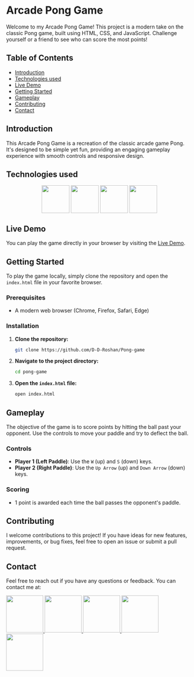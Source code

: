 
# Arcade Pong Game

Welcome to my Arcade Pong Game! This project is a modern take on the classic Pong game, built using HTML, CSS, and JavaScript. Challenge yourself or a friend to see who can score the most points!

## Table of Contents

- [Introduction](#introduction)
- [Technologies used](#technologies-used)
- [Live Demo](#live-demo)
- [Getting Started](#getting-started)
- [Gameplay](#gameplay)
- [Contributing](#contributing)
- [Contact](#contact)

## Introduction

This Arcade Pong Game is a recreation of the classic arcade game Pong. It's designed to be simple yet fun, providing an engaging gameplay experience with smooth controls and responsive design.

## Technologies used

<div align="center">
<img align="center" height="75" width="75" src="https://skillicons.dev/icons?i=html"/>
<img align="center" height="75" width="75" src="https://skillicons.dev/icons?i=css"/>
<img align="center" height="75" width="75" src="https://skillicons.dev/icons?i=js"/>
<img align="center" height="75" width="75" src="https://skillicons.dev/icons?i=vscode"/>
</div>

## Live Demo

You can play the game directly in your browser by visiting the [Live Demo](https://arcade-pong.netlify.app/).

## Getting Started

To play the game locally, simply clone the repository and open the `index.html` file in your favorite browser.

### Prerequisites

- A modern web browser (Chrome, Firefox, Safari, Edge)

### Installation

1. **Clone the repository:**

   ```sh
   git clone https://github.com/D-D-Roshan/Pong-game
   ```

2. **Navigate to the project directory:**

   ```sh
   cd pong-game
   ```

3. **Open the `index.html` file:**

   ```sh
   open index.html
   ```

## Gameplay

The objective of the game is to score points by hitting the ball past your opponent. Use the controls to move your paddle and try to deflect the ball.

### Controls

- **Player 1 (Left Paddle)**: Use the `W` (up) and `S` (down) keys.
- **Player 2 (Right Paddle)**: Use the `Up Arrow` (up) and `Down Arrow` (down) keys.

### Scoring
- 1 point is awarded each time the ball passes the opponent's paddle.

## Contributing

I welcome contributions to this project! If you have ideas for new features, improvements, or bug fixes, feel free to open an issue or submit a pull request.


## Contact

Feel free to reach out if you have any questions or feedback. You can contact me at:

<div>
<a href="https://www.facebook.com/roshan.d.942145">
<img width="100" height="100" src="https://user-images.githubusercontent.com/74038190/235294010-ec412ef5-e3da-4efa-b1d4-0ab4d4638755.gif" target="_blank"/>
</a> 
<a href="https://discord.com/invite/M8he9HxQ">
<img width="100" height="100" src="https://user-images.githubusercontent.com/74038190/235294015-47144047-25ab-417c-af1b-6746820a20ff.gif" target="_blank"/>
</a> 
<a href="https://www.linkedin.com/in/d-d-roshan">
<img width="100" height="100" src="https://user-images.githubusercontent.com/74038190/235294012-0a55e343-37ad-4b0f-924f-c8431d9d2483.gif" target="_blank"/>
</a>  
<a href="https://www.instagram.com/d_roshan_official">
<img width="100" height="100" src="https://user-images.githubusercontent.com/74038190/235294013-a33e5c43-a01c-43f6-b44d-a406d8b4ab75.gif" target="_blank"/>
</a>  
<a href="https://github.com/D-D-Roshan/D-D-Roshan">
<img width="100" height="100" src="https://img.icons8.com/?size=100&id=akG4VRhAoSii&format=png&color=000000" target="_blank"/>
</a> 
</div>




